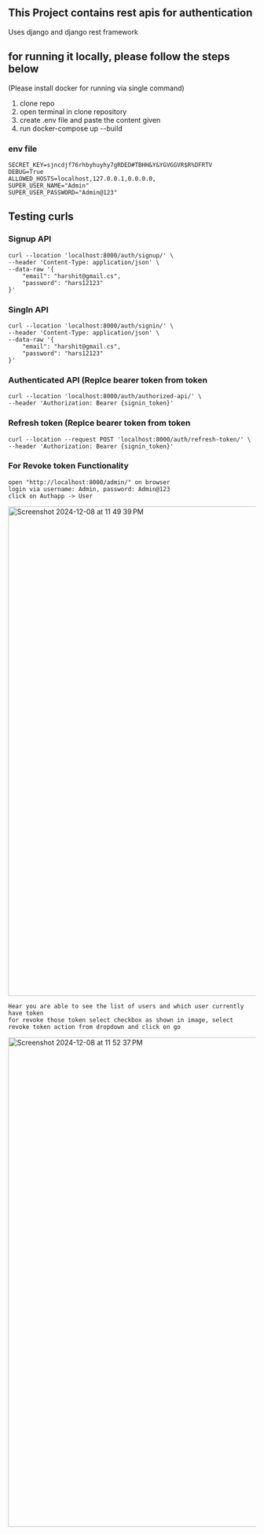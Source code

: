 ## This Project contains rest apis for authentication
Uses django and django rest framework 

## for running it locally, please follow the steps below
(Please install docker for running via single command)
1) clone repo
2) open terminal in clone repository
3) create .env file and paste the content given
4) run docker-compose up --build

### env file
	SECRET_KEY=sjncdjf76rhbyhuyhy7gRDED#TBHH&Y&YGVGGVR$R%DFRTV
	DEBUG=True
	ALLOWED_HOSTS=localhost,127.0.0.1,0.0.0.0,
	SUPER_USER_NAME="Admin"
	SUPER_USER_PASSWORD="Admin@123"

## Testing curls

### Signup API
	curl --location 'localhost:8000/auth/signup/' \
	--header 'Content-Type: application/json' \
	--data-raw '{
	    "email": "harshit@gmail.cs",
	    "password": "hars12123"
	}'

### SingIn API
	curl --location 'localhost:8000/auth/signin/' \
	--header 'Content-Type: application/json' \
	--data-raw '{
	    "email": "harshit@gmail.cs",
	    "password": "hars12123"
	}'

### Authenticated API (Replce bearer token from token 
	curl --location 'localhost:8000/auth/authorized-api/' \
	--header 'Authorization: Bearer {signin_token}'

### Refresh token (Replce bearer token from token 
	curl --location --request POST 'localhost:8000/auth/refresh-token/' \
	--header 'Authorization: Bearer {signin_token}'


### For Revoke token Functionality
	open "http://localhost:8000/admin/" on browser
 	login via username: Admin, password: Admin@123 
	click on Authapp -> User
  	
  <img width="995" alt="Screenshot 2024-12-08 at 11 49 39 PM" src="https://github.com/user-attachments/assets/3ad0f2e8-e90a-425b-a7c4-dc62b31ed0ca">

 	Hear you are able to see the list of users and which user currently have token
	for revoke those token select checkbox as shown in image, select revoke token action from dropdown and click on go
 <img width="995" alt="Screenshot 2024-12-08 at 11 52 37 PM" src="https://github.com/user-attachments/assets/4584da83-7e4b-4d44-a152-8d25e6ee3d09">



